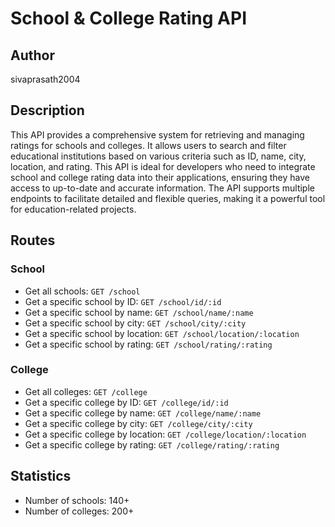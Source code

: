 # School & College Rating API

## Author
sivaprasath2004

## Description
This API provides a comprehensive system for retrieving and managing ratings for schools and colleges. It allows users to search and filter educational institutions based on various criteria such as ID, name, city, location, and rating. This API is ideal for developers who need to integrate school and college rating data into their applications, ensuring they have access to up-to-date and accurate information. The API supports multiple endpoints to facilitate detailed and flexible queries, making it a powerful tool for education-related projects.

## Routes

### School
- Get all schools: `GET /school`
- Get a specific school by ID: `GET /school/id/:id`
- Get a specific school by name: `GET /school/name/:name`
- Get a specific school by city: `GET /school/city/:city`
- Get a specific school by location: `GET /school/location/:location`
- Get a specific school by rating: `GET /school/rating/:rating`

### College
- Get all colleges: `GET /college`
- Get a specific college by ID: `GET /college/id/:id`
- Get a specific college by name: `GET /college/name/:name`
- Get a specific college by city: `GET /college/city/:city`
- Get a specific college by location: `GET /college/location/:location`
- Get a specific college by rating: `GET /college/rating/:rating`

## Statistics
- Number of schools: 140+
- Number of colleges: 200+
